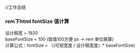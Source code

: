  //工作总结

### rem下html fontSize 值计算

设计稿宽 = 1920 <br />
baseFontSize = 100  (取值100方便 px -> rem 单位换算) <br />
计算公式：fontSize = （(可视宽度 / 设计稿宽度）* baseFontSize) <br />
 
